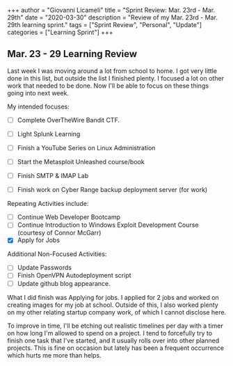 +++
author = "Giovanni Licameli"
title = "Sprint Review: Mar. 23rd - Mar. 29th"
date = "2020-03-30"
description = "Review of my Mar. 23rd - Mar. 29th learning sprint."
tags = ["Sprint Review", "Personal", "Update"]
categories = ["Learning Sprint"]
+++

## Mar. 23 - 29 Learning Review

Last week I was moving around a lot from school to home. I got very little done in this list, but outside the list I finished plenty. I focused a lot on other work that needed to be done. Now I'll be able to focus on these things going into next week.

My intended focuses:

- [ ]  Complete OverTheWire Bandit CTF.
- [ ]  Light Splunk Learning
- [ ]  Finish a YouTube Series on Linux Administration
- [ ]  Start the Metasploit Unleashed course/book
- [ ]  Finish SMTP & IMAP Lab
- [ ]  Finish work on Cyber Range backup deployment server (for work)


Repeating Activities include:

- [ ]  Continue Web Developer Bootcamp
- [ ]  Continue Introduction to Windows Exploit Development Course (courtesy of Connor McGarr)
- [X]  Apply for Jobs

Additional Non-Focused Activities:

- [ ]  Update Passwords
- [ ]  Finish OpenVPN Autodeployment script
- [ ]  Update github blog appearance. 

What I did finish was Applying for jobs. I applied for 2 jobs and worked on creating images for my job at school. Outside of this, I also worked plenty on my other relating startup company work, of which I cannot disclose here.

To improve in time, I'll be etching out realistic timelines per day with a timer on how long I'm allowed to spend on a project. I tend to forcefully try to finish one task that I've started, and it usually rolls over into other planned projects. This is fine on occasion but lately has been a frequent occurrence which hurts me more than helps.